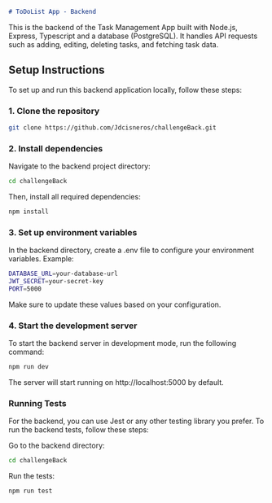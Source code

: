 ```md
# ToDoList App - Backend
```

This is the backend of the Task Management App built with Node.js, Express, Typescript and a database (PostgreSQL). It handles API requests such as adding, editing, deleting tasks, and fetching task data.

## Setup Instructions

To set up and run this backend application locally, follow these steps:

### 1. Clone the repository

```bash
git clone https://github.com/Jdcisneros/challengeBack.git
```

### 2. Install dependencies
Navigate to the backend project directory:

```bash
cd challengeBack
```

Then, install all required dependencies:

```bash
npm install
```
### 3. Set up environment variables
In the backend directory, create a .env file to configure your environment variables. Example:

``` bash
DATABASE_URL=your-database-url
JWT_SECRET=your-secret-key
PORT=5000
```
Make sure to update these values based on your configuration.

### 4. Start the development server
To start the backend server in development mode, run the following command:

```bash
npm run dev
```
The server will start running on http://localhost:5000 by default.

### Running Tests
For the backend, you can use Jest or any other testing library you prefer. To run the backend tests, follow these steps:

Go to the backend directory:
```bash
cd challengeBack
```
Run the tests:
```bash
npm run test
```
